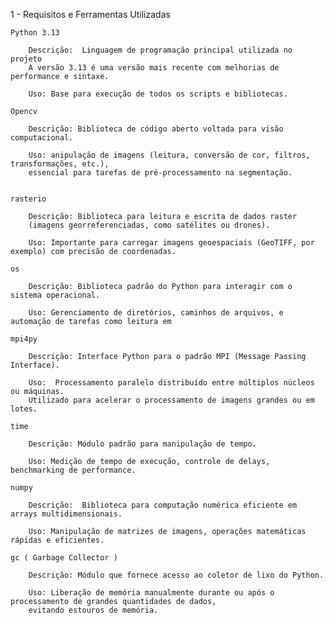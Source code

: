 1 - Requisitos e Ferramentas Utilizadas

    Python 3.13 

        Descrição:  Linguagem de programação principal utilizada no projeto
        A versão 3.13 é uma versão mais recente com melhorias de performance e sintaxe.

        Uso: Base para execução de todos os scripts e bibliotecas.
    
    Opencv

        Descrição: Biblioteca de código aberto voltada para visão computacional.

        Uso: anipulação de imagens (leitura, conversão de cor, filtros, transformações, etc.),
        essencial para tarefas de pré-processamento na segmentação.


    rasterio

        Descrição: Biblioteca para leitura e escrita de dados raster 
        (imagens georreferenciadas, como satélites ou drones).

        Uso: Importante para carregar imagens geoespaciais (GeoTIFF, por exemplo) com precisão de coordenadas.
    
    os

        Descrição: Biblioteca padrão do Python para interagir com o sistema operacional.

        Uso: Gerenciamento de diretórios, caminhos de arquivos, e automação de tarefas como leitura em 

    mpi4py

        Descrição: Interface Python para o padrão MPI (Message Passing Interface).

        Uso:  Processamento paralelo distribuído entre múltiplos núcleos ou máquinas.
        Utilizado para acelerar o processamento de imagens grandes ou em lotes.

    time 

        Descrição: Módulo padrão para manipulação de tempo.

        Uso: Medição de tempo de execução, controle de delays, benchmarking de performance.
    
    numpy 

        Descrição:  Biblioteca para computação numérica eficiente em arrays multidimensionais.

        Uso: Manipulação de matrizes de imagens, operações matemáticas rápidas e eficientes.
    
    gc ( Garbage Collector )

        Descrição: Módulo que fornece acesso ao coletor de lixo do Python.

        Uso: Liberação de memória manualmente durante ou após o processamento de grandes quantidades de dados, 
        evitando estouros de memória.
